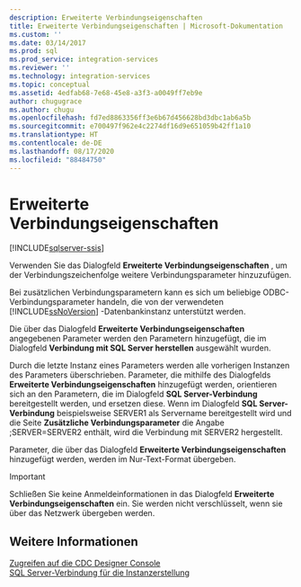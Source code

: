 ```yaml
---
description: Erweiterte Verbindungseigenschaften
title: Erweiterte Verbindungseigenschaften | Microsoft-Dokumentation
ms.custom: ''
ms.date: 03/14/2017
ms.prod: sql
ms.prod_service: integration-services
ms.reviewer: ''
ms.technology: integration-services
ms.topic: conceptual
ms.assetid: 4edfab68-7e68-45e8-a3f3-a0049ff7eb9e
author: chugugrace
ms.author: chugu
ms.openlocfilehash: fd7ed8863356ff3e6b67d456628bd3dbc1ab6a5b
ms.sourcegitcommit: e700497f962e4c2274df16d9e651059b42ff1a10
ms.translationtype: HT
ms.contentlocale: de-DE
ms.lasthandoff: 08/17/2020
ms.locfileid: "88484750"
---
```

# <a name="advanced-connection-properties"></a>Erweiterte Verbindungseigenschaften

[!INCLUDE[sqlserver-ssis](../../includes/applies-to-version/sqlserver-ssis.md)]


  Verwenden Sie das Dialogfeld **Erweiterte Verbindungseigenschaften** , um der Verbindungszeichenfolge weitere Verbindungsparameter hinzuzufügen.  
  
 Bei zusätzlichen Verbindungsparametern kann es sich um beliebige ODBC-Verbindungsparameter handeln, die von der verwendeten [!INCLUDE[ssNoVersion](../../includes/ssnoversion-md.md)] -Datenbankinstanz unterstützt werden.  
  
 Die über das Dialogfeld **Erweiterte Verbindungseigenschaften** angegebenen Parameter werden den Parametern hinzugefügt, die im Dialogfeld **Verbindung mit SQL Server herstellen** ausgewählt wurden.  
  
 Durch die letzte Instanz eines Parameters werden alle vorherigen Instanzen des Parameters überschrieben. Parameter, die mithilfe des Dialogfelds **Erweiterte Verbindungseigenschaften** hinzugefügt werden, orientieren sich an den Parametern, die im Dialogfeld **SQL Server-Verbindung** bereitgestellt werden, und ersetzen diese. Wenn im Dialogfeld **SQL Server-Verbindung** beispielsweise SERVER1 als Servername bereitgestellt wird und die Seite **Zusätzliche Verbindungsparameter** die Angabe ;SERVER=SERVER2 enthält, wird die Verbindung mit SERVER2 hergestellt.  
  
 Parameter, die über das Dialogfeld **Erweiterte Verbindungseigenschaften** hinzugefügt werden, werden im Nur-Text-Format übergeben.  
  
> [!IMPORTANT]  
>  Schließen Sie keine Anmeldeinformationen in das Dialogfeld **Erweiterte Verbindungseigenschaften** ein. Sie werden nicht verschlüsselt, wenn sie über das Netzwerk übergeben werden.  
  
## <a name="see-also"></a>Weitere Informationen  
 [Zugreifen auf die CDC Designer Console](../../integration-services/change-data-capture/access-the-cdc-designer-console.md)   
 [SQL Server-Verbindung für die Instanzerstellung](../../integration-services/change-data-capture/sql-server-connection-for-instance-creation.md)  
  
  
